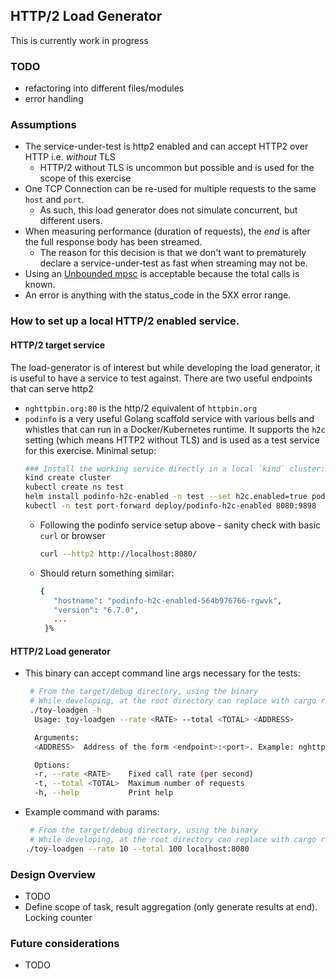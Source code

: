 ## HTTP/2 Load Generator

This is currently work in progress

### TODO
* refactoring into different files/modules
* error handling


### Assumptions
* The service-under-test is http2 enabled and can accept HTTP2 over HTTP i.e. _without_ TLS  
  * HTTP/2 without TLS is uncommon but possible and is used for the scope of this exercise
* One TCP Connection can be re-used for multiple requests to the same `host` and `port`. 
  * As such, this load generator does not simulate concurrent, but different users.
* When measuring performance (duration of requests), the _end_ is after the full response body has been streamed.
  * The reason for this decision is that we don't want to prematurely declare a service-under-test as fast when streaming may not be.
* Using an [Unbounded mpsc](https://docs.rs/tokio/latest/tokio/sync/mpsc/index.html) is acceptable because the total calls is known.
* An error is anything with the status_code in the 5XX error range. 

### How to set up a local HTTP/2 enabled service.
#### HTTP/2 target service
The load-generator is of interest but while developing the load generator, it is useful to have a service to test against. There are two useful endpoints that can serve http2
* `nghttpbin.org:80` is the http/2 equivalent of `httpbin.org`
* `podinfo` is a very useful Golang scaffold service with various bells and whistles that can run in a Docker/Kubernetes runtime. It supports the `h2c` setting (which means HTTP2 without TLS) and is used as a test service for this exercise. Minimal setup:
  ```bash
  ### Install the working service directly in a local `kind` cluster:
  kind create cluster
  kubectl create ns test
  helm install podinfo-h2c-enabled -n test --set h2c.enabled=true podinfo/podinfo
  kubectl -n test port-forward deploy/podinfo-h2c-enabled 8080:9898
  ```
  * Following the podinfo service setup above - sanity check with basic `curl` or browser
    ```bash
    curl --http2 http://localhost:8080/
    ```
  * Should return something similar:
      ```bash
      {
         "hostname": "podinfo-h2c-enabled-564b976766-rgwvk",
         "version": "6.7.0",
         ...
       }%     
      ``` 
#### HTTP/2 Load generator
* This binary can accept command line args necessary for the tests:
  ```bash
   # From the target/debug directory, using the binary
   # While developing, at the root directory can replace with cargo run  --rate <rate> --total <total> <address>
   ./toy-loadgen -h
    Usage: toy-loadgen --rate <RATE> --total <TOTAL> <ADDRESS>

    Arguments:
    <ADDRESS>  Address of the form <endpoint>:<port>. Example: nghttp2.org:80

    Options:
    -r, --rate <RATE>    Fixed call rate (per second)
    -t, --total <TOTAL>  Maximum number of requests
    -h, --help           Print help
  ```
  
* Example command with params:
  ```bash
   # From the target/debug directory, using the binary
   # While developing, at the root directory can replace with cargo run  --rate <rate> --total <total> <address>
  ./toy-loadgen --rate 10 --total 100 localhost:8080
  ```
  
### Design Overview
* TODO
* Define scope of task, result aggregation (only generate results at end). Locking counter

### Future considerations
* TODO

